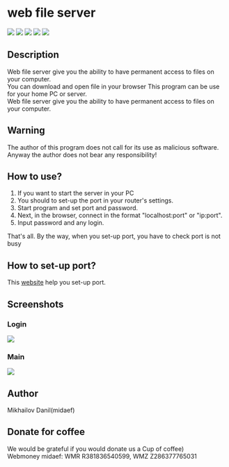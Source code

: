 # web file server

![](https://img.shields.io/github/stars/midaef/web_file_server?style=social) [![](https://img.shields.io/badge/NameLess-Corporation-green)](https://github.com/NameLessCorporation) ![](https://img.shields.io/badge/JDK%20-10.0.1-blue) [![](https://img.shields.io/discord/416940275223625738?color=yellow)](https://discord.gg/tfanwYd) [![](https://img.shields.io/badge/Donate-web%20file%20server-orange)](https://qiwi.me/midaef)

## Description

Web file server give you the ability to have permanent access to files on your computer.   
You can download and open file in your browser
This program can be use for your home PC or server.  
Web file server give you the ability to have permanent access to files on your computer.  

## Warning

The author of this program does not call for its use as malicious software.  
Anyway the author does not bear any responsibility!  

## How to use?

1. If you want to start the server in your PC  
2. You should to set-up the port in your router's settings.  
3. Start program and set port and password.  
4. Next, in the browser, connect in the format "localhost:port" or "ip:port".  
5. Input password and any login.

That's all.
By the way, when you set-up port, you have to check port is not busy 

## How to set-up port?
This [website](https://www.wikihow.com/Set-Up-Port-Forwarding-on-a-Router) help you set-up port.

## Screenshots

### Login
![](https://raw.githubusercontent.com/midaef/web_file_server/master/docs/login.png)

### Main
![](https://raw.githubusercontent.com/midaef/web_file_server/master/docs/main.png)

## Author

Mikhailov Danil(midaef)

## Donate for coffee

We would be grateful if you would donate us a Cup of coffee)  
Webmoney midaef: WMR R381836540599, WMZ Z286377765031  

